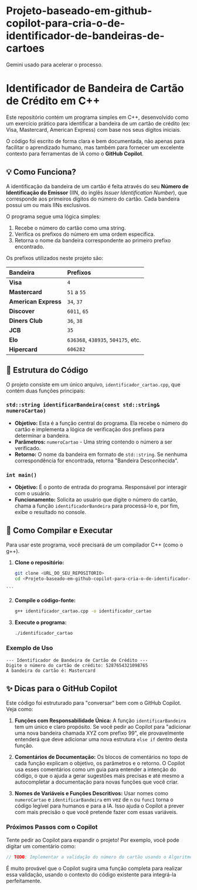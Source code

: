 # Projeto-baseado-em-github-copilot-para-cria-o-de-identificador-de-bandeiras-de-cartoes
Gemini usado para acelerar o processo.

# Identificador de Bandeira de Cartão de Crédito em C++

Este repositório contém um programa simples em C++, desenvolvido como um exercício prático para identificar a bandeira de um cartão de crédito (ex: Visa, Mastercard, American Express) com base nos seus dígitos iniciais.

O código foi escrito de forma clara e bem documentada, não apenas para facilitar o aprendizado humano, mas também para fornecer um excelente contexto para ferramentas de IA como o **GitHub Copilot**.

## 💡 Como Funciona?

A identificação da bandeira de um cartão é feita através do seu **Número de Identificação do Emissor** (IIN, do inglês *Issuer Identification Number*), que corresponde aos primeiros dígitos do número do cartão. Cada bandeira possui um ou mais IINs exclusivos.

O programa segue uma lógica simples:
1.  Recebe o número do cartão como uma string.
2.  Verifica os prefixos do número em uma ordem específica.
3.  Retorna o nome da bandeira correspondente ao primeiro prefixo encontrado.

Os prefixos utilizados neste projeto são:

| Bandeira | Prefixos |
| :--- | :--- |
| **Visa** | `4` |
| **Mastercard** | `51` a `55` |
| **American Express** | `34`, `37` |
| **Discover** | `6011`, `65` |
| **Diners Club** | `36`, `38` |
| **JCB** | `35` |
| **Elo** | `636368`, `438935`, `504175`, etc. |
| **Hipercard** | `606282` |

## 📂 Estrutura do Código

O projeto consiste em um único arquivo, `identificador_cartao.cpp`, que contém duas funções principais:

### `std::string identificarBandeira(const std::string& numeroCartao)`
- **Objetivo:** Esta é a função central do programa. Ela recebe o número do cartão e implementa a lógica de verificação dos prefixos para determinar a bandeira.
- **Parâmetros:** `numeroCartao` - Uma string contendo o número a ser verificado.
- **Retorno:** O nome da bandeira em formato de `std::string`. Se nenhuma correspondência for encontrada, retorna "Bandeira Desconhecida".

### `int main()`
- **Objetivo:** É o ponto de entrada do programa. Responsável por interagir com o usuário.
- **Funcionamento:** Solicita ao usuário que digite o número do cartão, chama a função `identificadorBandeira` para processá-lo e, por fim, exibe o resultado no console.

## 🚀 Como Compilar e Executar

Para usar este programa, você precisará de um compilador C++ (como o g++).

1.  **Clone o repositório:**
    ```bash
    git clone <URL_DO_SEU_REPOSITORIO>
    cd <Projeto-baseado-em-github-copilot-para-cria-o-de-identificador-de-bandeiras-de-cartões
>
    ```

2.  **Compile o código-fonte:**
    ```bash
    g++ identificador_cartao.cpp -o identificador_cartao
    ```

3.  **Execute o programa:**
    ```bash
    ./identificador_cartao
    ```

### Exemplo de Uso

```
--- Identificador de Bandeira de Cartão de Crédito ---
Digite o número do cartão de crédito: 5287654321098765
A bandeira do cartão é: Mastercard
```

## ✨ Dicas para o GitHub Copilot

Este código foi estruturado para "conversar" bem com o GitHub Copilot. Veja como:

1.  **Funções com Responsabilidade Única:** A função `identificarBandeira` tem um único e claro propósito. Se você pedir ao Copilot para "adicionar uma nova bandeira chamada XYZ com prefixo 99", ele provavelmente entenderá que deve adicionar uma nova estrutura `else if` dentro desta função.

2.  **Comentários de Documentação:** Os blocos de comentários no topo de cada função explicam o objetivo, os parâmetros e o retorno. O Copilot usa esses comentários como um guia para entender a intenção do código, o que o ajuda a gerar sugestões mais precisas e até mesmo a autocompletar a documentação para novas funções que você criar.

3.  **Nomes de Variáveis e Funções Descritivos:** Usar nomes como `numeroCartao` e `identificarBandeira` em vez de `n` ou `func1` torna o código legível para humanos e para a IA. Isso ajuda o Copilot a prever com mais precisão o que você pretende fazer com essas variáveis.

### Próximos Passos com o Copilot

Tente pedir ao Copilot para expandir o projeto! Por exemplo, você pode digitar um comentário como:
```cpp
// TODO: Implementar a validação do número do cartão usando o Algoritmo de Luhn
```
É muito provável que o Copilot sugira uma função completa para realizar essa validação, usando o contexto do código existente para integrá-la perfeitamente.
